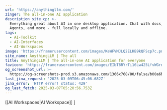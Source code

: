 ```yaml
---
url: 'https://anythingllm.com/'
zinger: The all-in-one AI application
description_site_cp: >-
  Everything great about AI in one desktop application. Chat with docs, use AI
  Agents, and more - full locally and offline.
tags:
  - AI-Toolkit
  - AI-Interfaces
  - AI-Workspaces
image: 'https://framerusercontent.com/images/KeWFVMJLQ2ELKB9kQFScp7c.png'
site_name: AnythingLLM | The all
title: AnythingLLM | The all-in-one AI application for everyone
favicon: 'https://framerusercontent.com/images/EIbT8RYrTi16Lw425LfvWGrnqg.svg'
og_screenshot_url: >-
  https://og-screenshots-prod.s3.amazonaws.com/1366x768/80/false/b00a6b9616797dc425b1a4aa121f0c677b95e0b6fd16e0c5a440e8975e8757c2.jpeg
last_jina_request: '2025-03-09T06:45:06.682Z'
jina_error: 'HTTP error! status: 429'
og_last_fetch: 2025-03-07T05:20:56.753Z
---
```

[[AI Workspaces|AI Workspace]]
]
